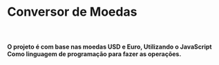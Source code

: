 <h1>Conversor de Moedas</h1>
<br>
<h4>O projeto é com base nas moedas USD e Euro, Utilizando o JavaScript Como linguagem de programação para fazer as operações.</h4>

